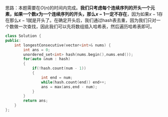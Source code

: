 思路：本题需要在$O(n)$的时间内完成。**我们只考虑每个连续序列的开头一个元素，如果一个数$x$为一个连续序列的开头，那么$x-1$一定不存在**，因为如果$x-1$存在那么$x-1$就是开头了。在确定开头后，我们通过hash表去重，因为我们只对一个数做一次查找，因此我们可以先将数组插入哈希表，然后遍历哈希表即可。



```c++
class Solution {
public:
    int longestConsecutive(vector<int>& nums) {
        int ans = 0;
        unordered_set<int> hash(nums.begin(),nums.end());
        for(auto &num : hash)
        {   
            if(!hash.count(num - 1))
            {
                int end = num;
                while(hash.count(end)) end++;
                ans = max(ans,end - num);
            }
        }
        return ans;
    }
};
```

